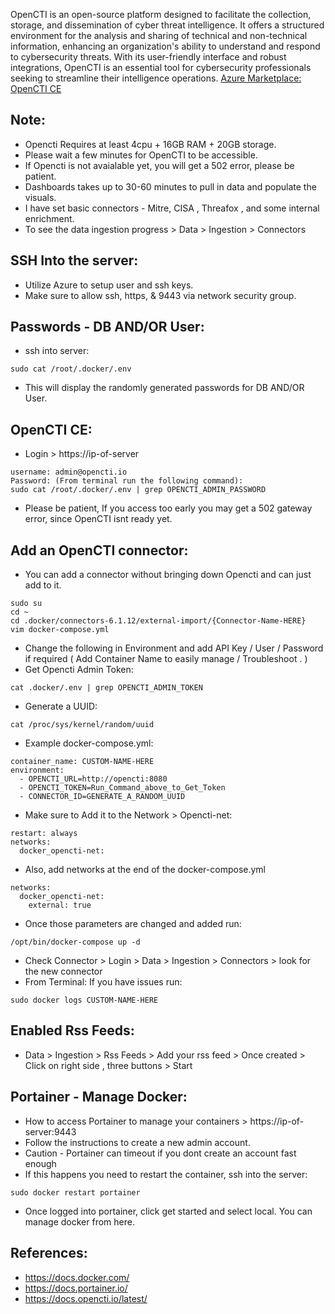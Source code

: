 OpenCTI is an open-source platform designed to facilitate the collection, storage, and dissemination of cyber threat intelligence. It offers a structured environment for the analysis and sharing of technical and non-technical information, enhancing an organization's ability to understand and respond to cybersecurity threats. With its user-friendly interface and robust integrations, OpenCTI is an essential tool for cybersecurity professionals seeking to streamline their intelligence operations. [Azure Marketplace: OpenCTI CE ](https://azuremarketplace.microsoft.com/en-us/marketplace/apps/decyphertek.opencti?tab=Overview)


Note:
-----
* Opencti Requires at least 4cpu + 16GB RAM + 20GB storage. 
* Please wait a few minutes for OpenCTI to be accessible. 
* If Opencti is not avaialable yet, you will get a 502 error, please be patient. 
* Dashboards takes up to 30-60 minutes to pull in data and populate the visuals.
* I have set basic connectors - Mitre, CISA , Threafox , and some internal enrichment.
* To see the data ingestion progress > Data > Ingestion > Connectors 

SSH Into the server:
--------------------
* Utilize Azure to setup user and ssh keys. 
* Make sure to allow ssh, https, & 9443 via network security group.

Passwords - DB AND/OR User:
----------------------------
* ssh into server:
```
sudo cat /root/.docker/.env
```
* This will display the randomly generated passwords for DB AND/OR User. 

OpenCTI CE:
-----------
* Login > https://ip-of-server   
```
username: admin@opencti.io  
Password: (From terminal run the following command):
sudo cat /root/.docker/.env | grep OPENCTI_ADMIN_PASSWORD
```
* Please be patient, If you access too early you may get a 502 gateway error, since OpenCTI isnt ready yet.

Add an OpenCTI connector:
------------------------
* You can add a connector without bringing down Opencti and can just add to it. 
```
sudo su 
cd ~ 
cd .docker/connectors-6.1.12/external-import/{Connector-Name-HERE}
vim docker-compose.yml
```
* Change the following in Environment and add API Key / User / Password if required ( Add Container Name to easily manage / Troubleshoot . )
* Get Opencti Admin Token:
```
cat .docker/.env | grep OPENCTI_ADMIN_TOKEN
```
* Generate a UUID:
```
cat /proc/sys/kernel/random/uuid
```
* Example docker-compose.yml:
```
container_name: CUSTOM-NAME-HERE
environment:
  - OPENCTI_URL=http://opencti:8080
  - OPENCTI_TOKEN=Run_Command_above_to_Get_Token
  - CONNECTOR_ID=GENERATE_A_RANDOM_UUID
```
* Make sure to Add it to the Network > Opencti-net:
```
restart: always
networks:
  docker_opencti-net:
```
* Also, add networks at the end of the docker-compose.yml
```
networks:
  docker_opencti-net:
    external: true
```
* Once those parameters are changed and added run:
```
/opt/bin/docker-compose up -d
```
* Check Connector > Login > Data > Ingestion > Connectors > look for the new connector
* From Terminal: If you have issues run:
```
sudo docker logs CUSTOM-NAME-HERE 
```

Enabled Rss Feeds:
------------------
* Data > Ingestion > Rss Feeds > Add your rss feed > Once created > Click on right side , three buttons > Start

Portainer - Manage Docker:
--------------------------
* How to access Portainer to manage your containers > https://ip-of-server:9443
* Follow the instructions to create a new admin account. 
* Caution - Portainer can timeout if you dont create an account fast enough
* If this happens you need to restart the container, ssh into the server:
```
sudo docker restart portainer
```
* Once logged into portainer, click get started and select local. You can manage docker from here. 

References:
------------
* https://docs.docker.com/
* https://docs.portainer.io/
* https://docs.opencti.io/latest/


